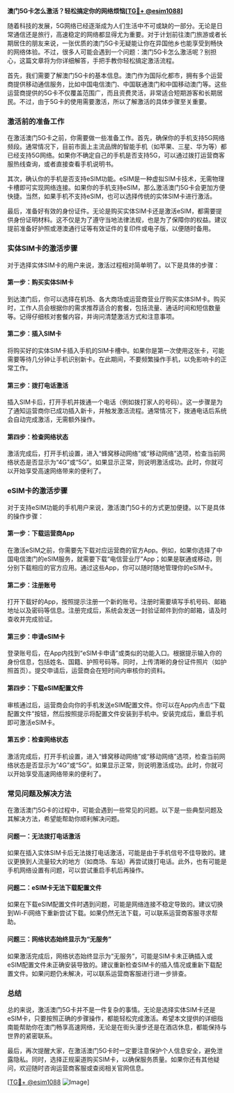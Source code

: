 **澳门5G卡怎么激活？轻松搞定你的网络烦恼[[TG💪+ @esim1088](https://t.me/s/esim1088)]**

随着科技的发展，5G网络已经逐渐成为人们生活中不可或缺的一部分。无论是日常通信还是旅行，高速稳定的网络都显得尤为重要。对于计划前往澳门旅游或者长期居住的朋友来说，一张优质的澳门5G卡无疑能让你在异国他乡也能享受到畅快的网络体验。不过，很多人可能会遇到一个问题：澳门5G卡怎么激活呢？别担心，这篇文章将为你详细解答，手把手教你轻松搞定激活流程。

首先，我们需要了解澳门5G卡的基本信息。澳门作为国际化都市，拥有多个运营商提供移动通信服务，比如中国电信澳门、中国联通澳门和中国移动澳门等。这些运营商提供的5G卡不仅覆盖范围广，而且资费灵活，非常适合短期游客和长期居民。不过，由于5G卡的使用需要激活，所以了解激活的具体步骤至关重要。

### **激活前的准备工作**

在激活澳门5G卡之前，你需要做一些准备工作。首先，确保你的手机支持5G网络频段。通常情况下，目前市面上主流品牌的智能手机（如苹果、三星、华为等）都已经支持5G网络。如果你不确定自己的手机是否支持5G，可以通过拨打运营商客服热线查询，或者直接查看手机说明书。

其次，确认你的手机是否支持eSIM功能。eSIM是一种虚拟SIM卡技术，无需物理卡槽即可实现网络连接。如果你的手机支持eSIM，那么激活澳门5G卡会更加方便快捷。当然，如果手机不支持eSIM，也可以选择传统的实体SIM卡进行激活。

最后，准备好有效的身份证件。无论是购买实体SIM卡还是激活eSIM，都需要提供身份证明材料。这不仅是为了遵守当地法律法规，也是为了保障你的权益。建议提前准备好护照或港澳通行证等有效证件的复印件或电子版，以便随时备用。

### **实体SIM卡的激活步骤**

对于选择实体SIM卡的用户来说，激活过程相对简单明了。以下是具体的步骤：

#### **第一步：购买实体SIM卡**
到达澳门后，你可以选择在机场、各大商场或运营商营业厅购买实体SIM卡。购买时，工作人员会根据你的需求推荐适合的套餐，包括流量、通话时间和短信数量等。记得仔细核对套餐内容，并询问清楚激活方式和注意事项。

#### **第二步：插入SIM卡**
将购买好的实体SIM卡插入手机的SIM卡槽中。如果你是第一次使用这张卡，可能需要等待几分钟让手机识别新卡。在此期间，不要频繁操作手机，以免影响卡的正常工作。

#### **第三步：拨打电话激活**
插入SIM卡后，打开手机并拨通一个电话（例如拨打家人的号码）。这一步骤是为了通知运营商你已成功插入新卡，并触发激活流程。通常情况下，拨通电话后系统会自动完成激活，无需额外操作。

#### **第四步：检查网络状态**
激活完成后，打开手机设置，进入“蜂窝移动网络”或“移动网络”选项，检查当前网络状态是否显示为“4G”或“5G”。如果显示正常，则说明激活成功。此时，你就可以开始享受高速网络带来的便利了。

### **eSIM卡的激活步骤**

对于支持eSIM功能的手机用户来说，激活澳门5G卡的方式更加便捷。以下是具体的操作步骤：

#### **第一步：下载运营商App**
在激活eSIM之前，你需要先下载对应运营商的官方App。例如，如果你选择了中国电信澳门的eSIM服务，就需要下载“电信营业厅”App；如果是联通或移动，则分别下载相应的官方应用。通过这些App，你可以随时随地管理你的eSIM卡。

#### **第二步：注册账号**
打开下载好的App，按照提示注册一个新的账号。注册时需要填写手机号码、邮箱地址以及密码等信息。注册完成后，系统会发送一封验证邮件到你的邮箱，请及时查收并完成验证。

#### **第三步：申请eSIM卡**
登录账号后，在App内找到“eSIM卡申请”或类似的功能入口。根据提示输入你的身份信息，包括姓名、国籍、护照号码等。同时，上传清晰的身份证件照片（如护照首页）。提交申请后，运营商会在短时间内审核你的资料。

#### **第四步：下载eSIM配置文件**
审核通过后，运营商会向你的手机发送eSIM配置文件。你可以在App内点击“下载配置文件”按钮，然后按照提示将配置文件安装到手机中。安装完成后，重启手机即可激活eSIM卡。

#### **第五步：检查网络状态**
激活完成后，打开手机设置，进入“蜂窝移动网络”或“移动网络”选项，检查当前网络状态是否显示为“4G”或“5G”。如果显示正常，则说明激活成功。此时，你就可以开始享受高速网络带来的便利了。

### **常见问题及解决方法**

在激活澳门5G卡的过程中，可能会遇到一些常见的问题。以下是一些典型问题及其解决方法，希望能帮助你顺利解决问题。

#### **问题一：无法拨打电话激活**
如果在插入实体SIM卡后无法拨打电话激活，可能是由于手机信号不佳导致的。建议更换到人流量较大的地方（如商场、车站）再尝试拨打电话。此外，也有可能是手机网络设置有问题，可以尝试重启手机后再操作。

#### **问题二：eSIM卡无法下载配置文件**
如果在下载eSIM配置文件时遇到问题，可能是网络连接不稳定导致的。建议切换到Wi-Fi网络下重新尝试下载。如果仍然无法下载，可以联系运营商客服寻求帮助。

#### **问题三：网络状态始终显示为“无服务”**
如果激活完成后，网络状态始终显示为“无服务”，可能是SIM卡未正确插入或eSIM配置文件未正确安装导致的。建议重新检查SIM卡的插入情况或重新下载配置文件。如果问题仍未解决，可以联系运营商客服进行进一步排查。

### **总结**

总的来说，激活澳门5G卡并不是一件复杂的事情。无论是选择实体SIM卡还是eSIM卡，只要按照正确的步骤操作，都能轻松完成激活。希望本文提供的详细指南能帮助你在澳门畅享高速网络，无论是在街头漫步还是在酒店休息，都能保持与世界的紧密联系。

最后，再次提醒大家，在激活澳门5G卡时一定要注意保护个人信息安全，避免泄露隐私。同时，选择正规渠道购买SIM卡，以确保服务质量。如果你还有其他疑问，欢迎随时咨询运营商客服或查阅相关官网信息。

[[TG💪+ @esim1088](https://t.me/s/esim1088) ![Image](https://i.postimg.cc/4NQfJmqS/Snipaste-2025-05-13-00-14-12.png)]